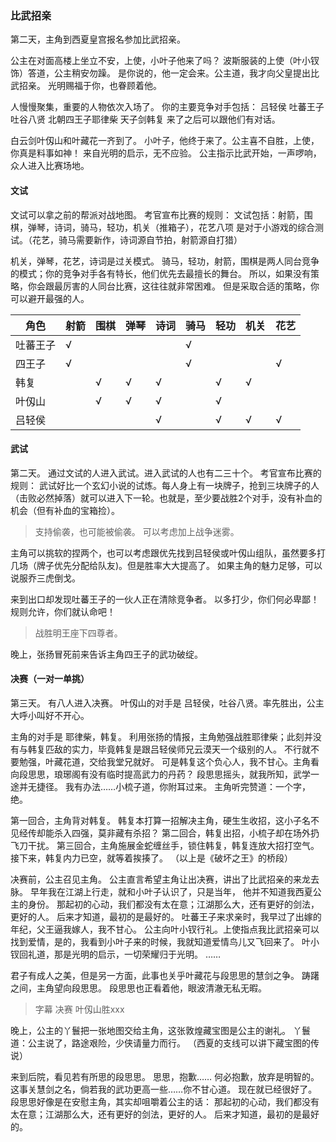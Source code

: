 ### 比武招亲
第二天，主角到西夏皇宫报名参加比武招亲。

公主在对面高楼上坐立不安，上使，小叶子他来了吗？
波斯服装的上使（叶小钗饰）答道，公主稍安勿躁。
是你说的，他一定会来。公主道，我才向父皇提出比武招亲。
光明赐福于你，也眷顾着他。

人慢慢聚集，重要的人物依次入场了。
你的主要竞争对手包括：
吕轻侯
吐蕃王子吐谷八贤
北朝四王子耶律柴
天子剑韩复
来了之后可以跟他们有对话。

白云剑叶仭山和叶藏花一齐到了。
小叶子，他终于来了。公主喜不自胜，上使，你真是料事如神！
来自光明的启示，无不应验。
公主指示比武开始，一声啰响，众人进入比赛场地。

#### 文试
文试可以拿之前的帮派对战地图。
考官宣布比赛的规则：
文试包括：射箭，围棋，弹琴，诗词，骑马，轻功，机关（推箱子），花艺八项
是对于小游戏的综合测试。（花艺，骑马需要新作，诗词源自节拍，射箭源自打猎）

机关，弹琴，花艺，诗词是过关模式。
骑马，轻功，射箭，围棋是两人同台竞争的模式；你的竞争对手各有特长，他们优先去最擅长的舞台。
所以，如果没有策略，你会跟最厉害的人同台比赛，这往往就非常困难。
但是采取合适的策略，你可以避开最强的人。

| 角色      | 射箭 | 围棋 | 弹琴 | 诗词 | 骑马 | 轻功 | 机关 | 花艺 |
| ----------- | ----------- | ----------- | ----------- | ----------- | ----------- | ----------- | ----------- | ----------- |
| 吐蕃王子      | √ |  |  |  | √ |  |  |  |
| 四王子      | √ |  |  |  | √ |  |  | √ |
| 韩复      |  | √ | √ | √ |  | √ | √  |  |
| 叶仭山     |  | √ | √ | √ |  | √ |  |  |
| 吕轻侯      |  |  |  | √ |  | √ | √ | √ |

#### 武试
第二天。
通过文试的人进入武试。进入武试的人也有二三十个。
考官宣布比赛的规则：
武试好比一个玄幻小说的试炼。每人身上有一块牌子，抢到三块牌子的人（击败必然掉落）就可以进入下一轮。也就是，至少要战胜2个对手，没有补血的机会（但有补血的宝箱捡）。
> 支持偷袭，也可能被偷袭。
> 可以考虑加上战争迷雾。

主角可以挑软的捏两个，也可以考虑跟优先找到吕轻侯或叶仭山组队，虽然要多打几场（牌子优先分配给队友)。但是胜率大大提高了。
如果主角的魅力足够，可以说服乔三虎倒戈。

来到出口却发现吐蕃王子的一伙人正在清除竞争者。
以多打少，你们何必卑鄙！
规则允许，你们就认命吧！

> 战胜明王座下四尊者。

晚上，张扬冒死前来告诉主角四王子的武功破绽。

#### 决赛（一对一单挑）
第三天。
有八人进入决赛。
叶仭山的对手是 吕轻侯，吐谷八贤。率先胜出，公主大呼小叫好不开心。

主角的对手是 耶律柴，韩复。
利用张扬的情报，主角勉强战胜耶律柴；此刻并没有与韩复匹敌的实力，毕竟韩复是跟吕轻侯师兄云漠天一个级别的人。
不行就不要勉强，叶藏花道，交给我堂兄就好。
可是韩复这个负心人，我不甘心。主角看向段思思，琅琊阁有没有临时提高武力的丹药？
段思思摇头，就我所知，武学一途并无捷径。
我有办法……小梳子道，你附耳过来。
主角听完赞道：一个字，绝。

第一回合，主角背对韩复。
韩复本打算一招解决主角，硬生生收招，这小子名不见经传却能杀入四强，莫非藏有杀招？
第二回合，韩复出招，小梳子却在场外扔飞刀干扰。
第三回合，主角施展金蛇缠丝手，锁住韩复，韩复连放大招打空气。
接下来，韩复内力已空，就等着挨揍了。
（以上是《破坏之王》的桥段）

决赛前，公主召见主角。
公主直言希望主角让出决赛，讲出了比武招亲的来龙去脉。
早年我在江湖上行走，就和小叶子认识了，只是当年， 他并不知道我西夏公主的身份。
那起初的心动，我们都没有太在意；江湖那么大，还有更好的剑法，更好的人。
后来才知道，最初的是最好的。
吐蕃王子来求亲时，我早过了出嫁的年纪，父王逼我嫁人，我不甘心。
公主向叶小钗行礼。上使指点我比武招亲可以找到爱情，是的，我看到小叶子来的时候，我就知道爱情鸟儿又飞回来了。
叶小钗回礼道，那是光明的启示，一切荣耀归于光明。
……

君子有成人之美，但是另一方面，此事也关乎叶藏花与段思思的慧剑之争。
踌躇之间，主角望向段思思。
段思思也正看着他，眼波清澈无私无暇。
> 字幕 决赛 叶仭山胜xxx

晚上，公主的丫鬟把一张地图交给主角，这张敦煌藏宝图是公主的谢礼。
丫鬟道：公主说了，路途艰险，少侠请量力而行。
（西夏的支线可以讲下藏宝图的传说）

来到后院，看见若有所思的段思思。
思思，抱歉……
何必抱歉，放弃是明智的。
这事关慧剑之名，倘若我的武功更高一些……你不甘心道。
现在就已经很好了。段思思好像是在安慰主角，其实却咀嚼着公主的话：
那起初的心动，我们都没有太在意；江湖那么大，还有更好的剑法，更好的人。
后来才知道，最初的是最好的。
